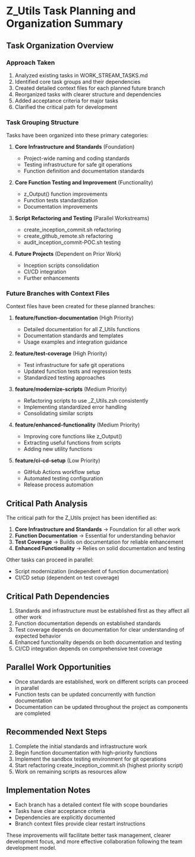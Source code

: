 # Z_Utils Task Planning and Organization Summary

## Task Organization Overview

### Approach Taken
1. Analyzed existing tasks in WORK_STREAM_TASKS.md
2. Identified core task groups and their dependencies
3. Created detailed context files for each planned future branch
4. Reorganized tasks with clearer structure and dependencies
5. Added acceptance criteria for major tasks
6. Clarified the critical path for development

### Task Grouping Structure
Tasks have been organized into these primary categories:

1. **Core Infrastructure and Standards** (Foundation)
   - Project-wide naming and coding standards
   - Testing infrastructure for safe git operations
   - Function definition and documentation standards

2. **Core Function Testing and Improvement** (Functionality)
   - z_Output() function improvements
   - Function tests standardization
   - Documentation improvements

3. **Script Refactoring and Testing** (Parallel Workstreams)
   - create_inception_commit.sh refactoring
   - create_github_remote.sh refactoring
   - audit_inception_commit-POC.sh testing

4. **Future Projects** (Dependent on Prior Work)
   - Inception scripts consolidation
   - CI/CD integration
   - Further enhancements

### Future Branches with Context Files
Context files have been created for these planned branches:

1. **feature/function-documentation** (High Priority)
   - Detailed documentation for all Z_Utils functions
   - Documentation standards and templates
   - Usage examples and integration guidance

2. **feature/test-coverage** (High Priority)
   - Test infrastructure for safe git operations
   - Updated function tests and regression tests
   - Standardized testing approaches

3. **feature/modernize-scripts** (Medium Priority)
   - Refactoring scripts to use _Z_Utils.zsh consistently
   - Implementing standardized error handling
   - Consolidating similar scripts

4. **feature/enhanced-functionality** (Medium Priority)
   - Improving core functions like z_Output()
   - Extracting useful functions from scripts
   - Adding new utility functions

5. **feature/ci-cd-setup** (Low Priority)
   - GitHub Actions workflow setup
   - Automated testing configuration
   - Release process automation

## Critical Path Analysis

The critical path for the Z_Utils project has been identified as:

1. **Core Infrastructure and Standards** → Foundation for all other work
2. **Function Documentation** → Essential for understanding behavior
3. **Test Coverage** → Builds on documentation for reliable enhancement
4. **Enhanced Functionality** → Relies on solid documentation and testing

Other tasks can proceed in parallel:
- Script modernization (independent of function documentation)
- CI/CD setup (dependent on test coverage)

## Critical Path Dependencies

1. Standards and infrastructure must be established first as they affect all other work
2. Function documentation depends on established standards
3. Test coverage depends on documentation for clear understanding of expected behavior
4. Enhanced functionality depends on both documentation and testing
5. CI/CD integration depends on comprehensive test coverage

## Parallel Work Opportunities

- Once standards are established, work on different scripts can proceed in parallel
- Function tests can be updated concurrently with function documentation
- Documentation can be updated throughout the project as components are completed

## Recommended Next Steps

1. Complete the initial standards and infrastructure work
2. Begin function documentation with high-priority functions
3. Implement the sandbox testing environment for git operations
4. Start refactoring create_inception_commit.sh (highest priority script)
5. Work on remaining scripts as resources allow

## Implementation Notes

- Each branch has a detailed context file with scope boundaries
- Tasks have clear acceptance criteria
- Dependencies are explicitly documented
- Branch context files provide clear restart instructions

These improvements will facilitate better task management, clearer development focus, and more effective collaboration following the team development model.